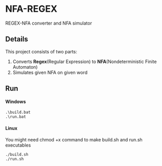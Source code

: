 # NFA-REGEX
REGEX-NFA converter and NFA simulator

## Details
This project consists of two parts:
1) Converts **Regex**(Regular Expression) to **NFA**(Nondeterministic Finite Automaton)
2) Simulates given NFA on given word

## Run
#### Windows
```console
.\build.bat
.\run.bat
```
#### Linux
You might need chmod +x command to make build.sh and run.sh executables
```console
./build.sh
./run.sh
```
